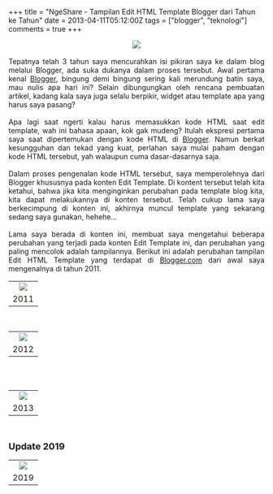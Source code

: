 +++
title = "NgeShare - Tampilan Edit HTML Template Blogger dari Tahun ke Tahun"
date = 2013-04-11T05:12:00Z
tags = ["blogger", "teknologi"]
comments = true
+++

<center><img border="0" data-original-height="600" data-original-width="1200" src="https://2.bp.blogspot.com/-BkyNWMgmX3U/XFJp24Q4t2I/AAAAAAAATD4/5mzri09vfOoUQzWXPp6Q-AqQDu2xT9LoACLcBGAs/s1600/blog.png" /></center><br />
<div style="text-align: justify;">Tepatnya telah 3 tahun saya mencurahkan isi pikiran saya ke dalam blog melalui Blogger, ada suka dukanya dalam proses tersebut. Awal pertama kenal <a href="http://www.blogger.com/">Blogger</a>, bingung demi bingung sering kali merundung batin saya, mau nulis apa hari ini? Selain dibungungkan oleh rencana pembuatan artikel, kadang kala saya juga selalu berpikir, widget atau template apa yang harus saya pasang?<br /><br />
Apa lagi saat ngerti kalau harus memasukkan kode HTML saat edit template, wah ini bahasa apaan, kok gak mudeng? Itulah ekspresi pertama saya saat dipertemukan dengan kode HTML di <a href="http://www.blogger.com/">Blogger</a>. Namun berkat kesungguhan dan tekad yang kuat, perlahan saya mulai paham dengan kode HTML tersebut, yah walaupun cuma dasar-dasarnya saja.<br /><br />
Dalam proses pengenalan kode HTML tersebut, saya memperolehnya dari Blogger khususnya pada konten Edit Template. Di kontent tersebut telah kita ketahui, bahwa jika kita menginginkan perubahan pada template blog kita, kita dapat melakukannya di konten tersebut. Telah cukup lama saya berkecimpung di konten ini, akhirnya muncul template yang sekarang sedang saya gunakan, hehehe...<br /><br />
Lama saya berada di konten ini, membuat saya mengetahui beberapa perubahan yang terjadi pada konten Edit Template ini, dan perubahan yang paling mencolok adalah tampilannya. Berikut ini adalah perubahan tampilan Edit HTML Template yang terdapat di <a href="http://blogger.com/">Blogger.com</a> dari awal saya mengenalnya di tahun 2011.</span><br />
<table cellpadding="0" cellspacing="0" class="tr-caption-container" style="margin-left: auto; margin-right: auto; text-align: left;"><tbody><tr><td style="text-align: center;"><img border="0" src="https://1.bp.blogspot.com/-pucNgnGFzZ4/UWXiTn1oMzI/AAAAAAAAB7k/FCrtkgdZSdI/s1600/html-dynamic.png" /></td></tr><tr><td class="tr-caption" style="text-align: center;">2011</td></tr></tbody></table><br /><table cellpadding="0" cellspacing="0" class="tr-caption-container" style="margin-left: auto; margin-right: auto; text-align: left;"><tbody><tr><td style="text-align: center;"><img border="0" src="https://3.bp.blogspot.com/--gBnKxrp2v8/UWXiWhHPtKI/AAAAAAAAB7s/ECRDNzSTp88/s1600/Edit+Html.png" /></td></tr><tr><td class="tr-caption" style="text-align: center;">2012</td></tr></tbody></table><br /><br /><table cellpadding="0" cellspacing="0" class="tr-caption-container" style="margin-left: auto; margin-right: auto; text-align: left;"><tbody><tr><td style="text-align: center;"><img border="0" src="https://4.bp.blogspot.com/-HLITkxbvobg/UWXiabsrkhI/AAAAAAAAB70/8BQBSy7Bk3o/s1600/edithtml.png" /></td></tr><tr><td class="tr-caption" style="text-align: center;">2013</td></tr></tbody></table><br /><br /><span style="font-size: large;"><b>Update 2019</b></span><br /><table align="center" cellpadding="0" cellspacing="0" class="tr-caption-container" style="margin-left: auto; margin-right: auto; text-align: center;"><tbody><tr><td style="text-align: center;"><img border="0" data-original-height="641" data-original-width="1366" src="https://1.bp.blogspot.com/-T_B9OPdlks0/XbjckqSCLrI/AAAAAAAAU0s/vLASsNchQFM2jMhc67D2dUZ2lzI3y9hnwCLcBGAsYHQ/s1600/2019.png" style="margin-left: auto; margin-right: auto;" /></td></tr><tr><td class="tr-caption" style="text-align: center;">2019</td></tr></tbody></table></div>
